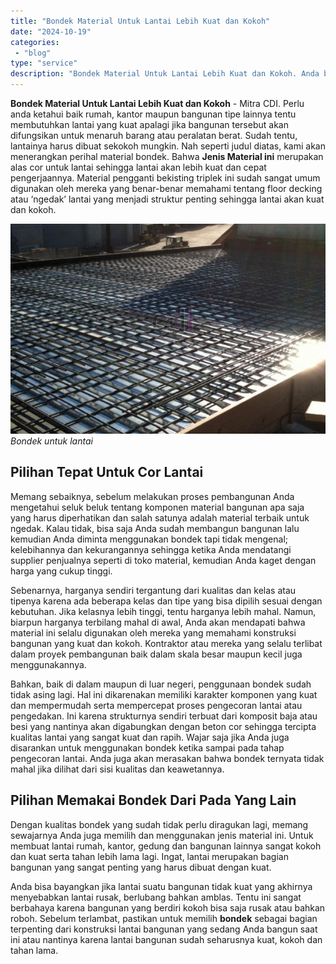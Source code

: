 ```yaml
---
title: "Bondek Material Untuk Lantai Lebih Kuat dan Kokoh"
date: "2024-10-19"
categories:
 - "blog"
type: "service"
description: "Bondek Material Untuk Lantai Lebih Kuat dan Kokoh. Anda bisa bayangkan jika lantai suatu bangunan tidak kuat yang akhirnya menyebabkan lantai rusak, berluban..."
---
```


**Bondek Material Untuk Lantai Lebih Kuat dan Kokoh** - Mitra CDI. Perlu anda ketahui baik rumah, kantor maupun bangunan tipe lainnya tentu membutuhkan lantai yang kuat apalagi jika bangunan tersebut akan difungsikan untuk menaruh barang atau peralatan berat. Sudah tentu, lantainya harus dibuat sekokoh mungkin. Nah seperti judul diatas, kami akan menerangkan perihal material bondek. Bahwa **Jenis Material ini** merupakan alas cor untuk lantai sehingga lantai akan lebih kuat dan cepat pengerjaannya. Material pengganti bekisting triplek ini sudah sangat umum digunakan oleh mereka yang benar-benar memahami tentang floor decking atau ‘ngedak’ lantai yang menjadi struktur penting sehingga lantai akan kuat dan kokoh.

![Bondek untuk lantai](/images/blog/bondek-untuk-lantai.jpg)
*Bondek untuk lantai*

 ## Pilihan Tepat Untuk Cor Lantai

Memang sebaiknya, sebelum melakukan proses pembangunan Anda mengetahui seluk beluk tentang komponen material bangunan apa saja yang harus diperhatikan dan salah satunya adalah material terbaik untuk ngedak. Kalau tidak, bisa saja Anda sudah membangun bangunan lalu kemudian Anda diminta menggunakan bondek tapi tidak mengenal; kelebihannya dan kekurangannya sehingga ketika Anda mendatangi supplier penjualnya seperti di toko material, kemudian Anda kaget dengan harga yang cukup tinggi.

Sebenarnya, harganya sendiri tergantung dari kualitas dan kelas atau tipenya karena ada beberapa kelas dan tipe yang bisa dipilih sesuai dengan kebutuhan. Jika kelasnya lebih tinggi, tentu harganya lebih mahal. Namun, biarpun harganya terbilang mahal di awal, Anda akan mendapati bahwa material ini selalu digunakan oleh mereka yang memahami konstruksi bangunan yang kuat dan kokoh. Kontraktor atau mereka yang selalu terlibat dalam proyek pembangunan baik dalam skala besar maupun kecil juga menggunakannya.

Bahkan, baik di dalam maupun di luar negeri, penggunaan bondek sudah tidak asing lagi. Hal ini dikarenakan memiliki karakter komponen yang kuat dan mempermudah serta mempercepat proses pengecoran lantai atau pengedakan. Ini karena strukturnya sendiri terbuat dari komposit baja atau besi yang nantinya akan digabungkan dengan beton cor sehingga tercipta kualitas lantai yang sangat kuat dan rapih. Wajar saja jika Anda juga disarankan untuk menggunakan bondek ketika sampai pada tahap pengecoran lantai. Anda juga akan merasakan bahwa bondek ternyata tidak mahal jika dilihat dari sisi kualitas dan keawetannya.

 ## Pilihan Memakai Bondek Dari Pada Yang Lain

Dengan kualitas bondek yang sudah tidak perlu diragukan lagi, memang sewajarnya Anda juga memilih dan menggunakan jenis material ini. Untuk membuat lantai rumah, kantor, gedung dan bangunan lainnya sangat kokoh dan kuat serta tahan lebih lama lagi. Ingat, lantai merupakan bagian bangunan yang sangat penting yang harus dibuat dengan kuat.

Anda bisa bayangkan jika lantai suatu bangunan tidak kuat yang akhirnya menyebabkan lantai rusak, berlubang bahkan amblas. Tentu ini sangat berbahaya karena bangunan yang berdiri kokoh bisa saja rusak atau bahkan roboh. Sebelum terlambat, pastikan untuk memilih **bondek** sebagai bagian terpenting dari konstruksi lantai bangunan yang sedang Anda bangun saat ini atau nantinya karena lantai bangunan sudah seharusnya kuat, kokoh dan tahan lama.

